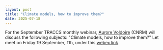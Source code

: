 ```yaml
---
layout: post
title: "Climate models, how to improve them?"
date: 2025-07-18
---
```


For the September TRACCS monthly webinar, [Aurore Voldoire](https://www.cnrm.meteo.fr/spip.php?article513) (CNRM) will discuss the following subjects: "Climate models, how to improve them?"
Let meet on Friday 19 September, 11h, under this [webex link](https://meteo.webex.com/meteo/j.php?MTID=m2ccb9d71ee3a9743a8d5539c08d31183)
